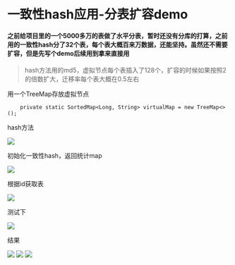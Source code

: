 # 一致性hash应用-分表扩容demo
#### 之前给项目里的一个5000多万的表做了水平分表，暂时还没有分库的打算，之前用的一致性hash分了32个表，每个表大概百来万数据，还能坚持。虽然还不需要扩容，但是先写个demo后续用到拿来直接用

> hash方法用的md5，虚拟节点每个表插入了128个，扩容的时候如果按照2的倍数扩大，迁移率每个表大概在0.5左右

 用一个TreeMap存放虚拟节点
```
    private static SortedMap<Long, String> virtualMap = new TreeMap<>();
```
 hash方法

 ![](http://chen_tiefeng.gitee.io/cloudimg/img/Clip_20191206_173917.png)
 
 初始化一致性hash，返回统计map
 
 ![](http://chen_tiefeng.gitee.io/cloudimg/img/Clip_20191206_174146.png)
 
 根据id获取表
 
 ![](http://chen_tiefeng.gitee.io/cloudimg/img/Clip_20191206_174331.png)
 
 测试下
 
 ![](http://chen_tiefeng.gitee.io/cloudimg/img/Clip_20191206_174450.png)
 
 结果
 
 ![](http://chen_tiefeng.gitee.io/cloudimg/img/Clip_20191206_174547.png)
 ![](http://chen_tiefeng.gitee.io/cloudimg/img/Clip_20191206_174611.png)
 ![](http://chen_tiefeng.gitee.io/cloudimg/img/Clip_20191206_174645.png)
 